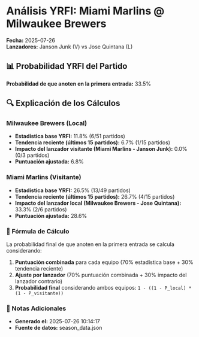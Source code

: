 # Análisis YRFI: Miami Marlins @ Milwaukee Brewers

**Fecha:** 2025-07-26  
**Lanzadores:** Janson Junk (V) vs Jose Quintana (L)

## 📊 Probabilidad YRFI del Partido

**Probabilidad de que anoten en la primera entrada:** 33.5%

## 🔍 Explicación de los Cálculos

### Milwaukee Brewers (Local)
- **Estadística base YRFI:** 11.8% (6/51 partidos)
- **Tendencia reciente (últimos 15 partidos):** 6.7% (1/15 partidos)
- **Impacto del lanzador visitante (Miami Marlins - Janson Junk):** 0.0% (0/3 partidos)
- **Puntuación ajustada:** 6.8%

### Miami Marlins (Visitante)
- **Estadística base YRFI:** 26.5% (13/49 partidos)
- **Tendencia reciente (últimos 15 partidos):** 26.7% (4/15 partidos)
- **Impacto del lanzador local (Milwaukee Brewers - Jose Quintana):** 33.3% (2/6 partidos)
- **Puntuación ajustada:** 28.6%

### 📝 Fórmula de Cálculo

La probabilidad final de que anoten en la primera entrada se calcula considerando:
1. **Puntuación combinada** para cada equipo (70% estadística base + 30% tendencia reciente)
2. **Ajuste por lanzador** (70% puntuación combinada + 30% impacto del lanzador contrario)
3. **Probabilidad final** considerando ambos equipos: `1 - ((1 - P_local) * (1 - P_visitante))`

### 📌 Notas Adicionales

- **Generado el:** 2025-07-26 10:14:17
- **Fuente de datos:** season_data.json
